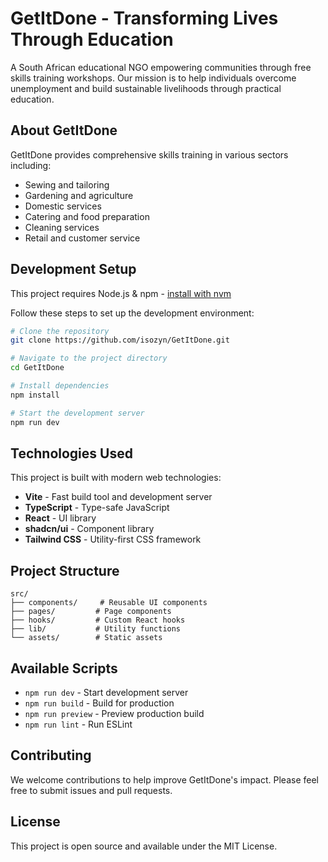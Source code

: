 # GetItDone - Transforming Lives Through Education

A South African educational NGO empowering communities through free skills training workshops. Our mission is to help individuals overcome unemployment and build sustainable livelihoods through practical education.

## About GetItDone

GetItDone provides comprehensive skills training in various sectors including:
- Sewing and tailoring
- Gardening and agriculture
- Domestic services
- Catering and food preparation
- Cleaning services
- Retail and customer service


## Development Setup

This project requires Node.js & npm - [install with nvm](https://github.com/nvm-sh/nvm#installing-and-updating)

Follow these steps to set up the development environment:

```sh
# Clone the repository
git clone https://github.com/isozyn/GetItDone.git

# Navigate to the project directory
cd GetItDone

# Install dependencies
npm install

# Start the development server
npm run dev
```

## Technologies Used

This project is built with modern web technologies:

- **Vite** - Fast build tool and development server
- **TypeScript** - Type-safe JavaScript
- **React** - UI library
- **shadcn/ui** - Component library
- **Tailwind CSS** - Utility-first CSS framework

## Project Structure

```
src/
├── components/     # Reusable UI components
├── pages/         # Page components
├── hooks/         # Custom React hooks
├── lib/           # Utility functions
└── assets/        # Static assets
```

## Available Scripts

- `npm run dev` - Start development server
- `npm run build` - Build for production
- `npm run preview` - Preview production build
- `npm run lint` - Run ESLint

## Contributing

We welcome contributions to help improve GetItDone's impact. Please feel free to submit issues and pull requests.

## License

This project is open source and available under the MIT License.
